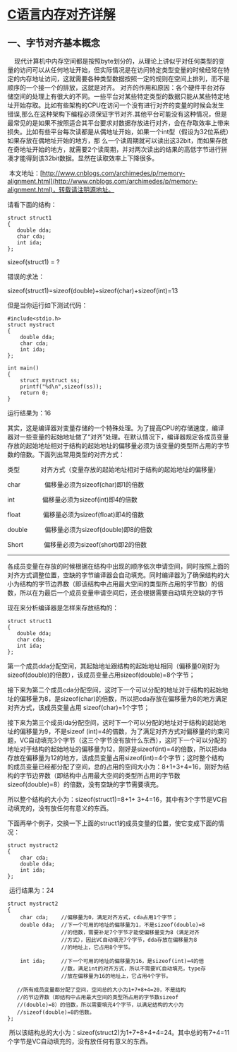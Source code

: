 # [C语言内存对齐详解](http://www.cnblogs.com/wuyudong/p/memory-alignment.html)

## 一、字节对齐基本概念

    现代计算机中内存空间都是按照byte划分的，从理论上讲似乎对任何类型的变量的访问可以从任何地址开始，但实际情况是在访问特定类型变量的时候经常在特定的内存地址访问，这就需要各种类型数据按照一定的规则在空间上排列，而不是顺序的一个接一个的排放，这就是对齐。 对齐的作用和原因：各个硬件平台对存储空间的处理上有很大的不同。一些平台对某些特定类型的数据只能从某些特定地址开始存取。比如有些架构的CPU在访问一个没有进行对齐的变量的时候会发生错误,那么在这种架构下编程必须保证字节对齐.其他平台可能没有这种情况，但是最常见的是如果不按照适合其平台要求对数据存放进行对齐，会在存取效率上带来损失。比如有些平台每次读都是从偶地址开始，如果一个int型（假设为32位系统）如果存放在偶地址开始的地方，那 么一个读周期就可以读出这32bit，而如果存放在奇地址开始的地方，就需要2个读周期，并对两次读出的结果的高低字节进行拼凑才能得到该32bit数据。显然在读取效率上下降很多。

 本文地址：[http://www.cnblogs.com/archimedes/p/memory-alignment.html](http://www.cnblogs.com/archimedes/p/memory-alignment.html)，转载请注明源地址。

请看下面的结构：

```
struct struct1 
{ 
   double dda; 
   char cda; 
   int ida; 
}; 
```

sizeof(struct1) = ?

错误的求法：

sizeof(struct1)=sizeof(double)+sizeof(char)+sizeof(int)=13

但是当你运行如下测试代码：

```
#include<stdio.h>
struct mystruct
{
    double dda;
    char cda;
    int ida;
};

int main()
{
    struct mystruct ss;
    printf("%d\n",sizeof(ss));
    return 0;
}
```

运行结果为：16

其实，这是编译器对变量存储的一个特殊处理。为了提高CPU的存储速度，编译器对一些变量的起始地址做了“对齐”处理。在默认情况下，编译器规定各成员变量存放的起始地址相对于结构的起始地址的偏移量必须为该变量的类型所占用的字节数的倍数。下面列出常用类型的对齐方式：

类型            对齐方式（变量存放的起始地址相对于结构的起始地址的偏移量）

char              偏移量必须为sizeof(char)即1的倍数

int                偏移量必须为sizeof(int)即4的倍数

float             偏移量必须为sizeof(float)即4的倍数

double          偏移量必须为sizeof(double)即8的倍数

Short            偏移量必须为sizeof(short)即2的倍数

------

各成员变量在存放的时候根据在结构中出现的顺序依次申请空间，同时按照上面的对齐方式调整位置，空缺的字节编译器会自动填充。同时编译器为了确保结构的大小为结构的字节边界数（即该结构中占用最大空间的类型所占用的字节数）的倍数，所以在为最后一个成员变量申请空间后，还会根据需要自动填充空缺的字节

现在来分析编译器是怎样来存放结构的：

```
struct struct1 
{ 
   double dda; 
   char cda; 
   int ida; 
}; 
```

第一个成员dda分配空间，其起始地址跟结构的起始地址相同（偏移量0刚好为sizeof(double)的倍数），该成员变量占用sizeof(double)=8个字节；

接下来为第二个成员cda分配空间，这时下一个可以分配的地址对于结构的起始地址的偏移量为8，是sizeof(char)的倍数，所以把cda存放在偏移量为8的地方满足对齐方式，该成员变量占用 sizeof(char)=1个字节；

接下来为第三个成员ida分配空间，这时下一个可以分配的地址对于结构的起始地址的偏移量为9，不是sizeof (int)=4的倍数，为了满足对齐方式对偏移量的约束问题，VC自动填充3个字节（这三个字节没有放什么东西），这时下一个可以分配的地址对于结构的起始地址的偏移量为12，刚好是sizeof(int)=4的倍数，所以把ida存放在偏移量为12的地方，该成员变量占用sizeof(int)=4个字节；这时整个结构的成员变量已经都分配了空间，总的占用的空间大小为：8+1+3+4=16，刚好为结构的字节边界数（即结构中占用最大空间的类型所占用的字节数sizeof(double)=8）的倍数，没有空缺的字节需要填充。

所以整个结构的大小为：sizeof(struct1)=8+1+ 3+4=16，其中有3个字节是VC自动填充的，没有放任何有意义的东西。



下面再举个例子，交换一下上面的struct1的成员变量的位置，使它变成下面的情况：

```
struct mystruct2
{
    char cda;
    double dda;
    int ida;
};
```

 运行结果为：24

```
struct mystruct2
{
    char cda;    //偏移量为0，满足对齐方式，cda占用1个字节；
    double dda;  //下一个可用的地址的偏移量为1，不是sizeof(double)=8 
                 //的倍数，需要补足7个字节才能使偏移量变为8（满足对齐 
                 //方式），因此VC自动填充7个字节，dda存放在偏移量为8 
                 //的地址上，它占用8个字节。 

    int ida;     //下一个可用的地址的偏移量为16，是sizeof(int)=4的倍 
                 //数，满足int的对齐方式，所以不需要VC自动填充，type存 
                 //放在偏移量为16的地址上，它占用4个字节。
   
   //所有成员变量都分配了空间，空间总的大小为1+7+8+4=20，不是结构 
   //的节边界数（即结构中占用最大空间的类型所占用的字节数sizeof 
   //(double)=8）的倍数，所以需要填充4个字节，以满足结构的大小为 
   //sizeof(double)=8的倍数。
};
```

 所以该结构总的大小为：sizeof(struct2)为1+7+8+4+4=24。其中总的有7+4=11个字节是VC自动填充的，没有放任何有意义的东西。
